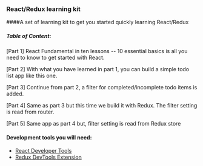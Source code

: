 

### React/Redux learning kit

####A set of learning kit to get you started quickly learning React/Redux  

##### Table of Content: 

[Part 1]
 React Fundamental in ten lessons -- 10 essential basics is all you need to know to get started with React. 
 
[Part 2] 
With what you have learned in part 1, you can build a simple todo list app like this one.  
 
[Part 3]
Continue from part 2, a filter for completed/incomplete todo items is added. 
 
[Part 4]
Same as part 3 but this time we build it with Redux.  The filter setting is read from router.
 
[Part 5] 
Same app as part 4 but, filter setting is read from Redux store

  

#### Development tools you will need: 
 * [React Developer Tools](https://chrome.google.com/webstore/detail/react-developer-tools/fmkadmapgofadopljbjfkapdkoienihi)
 * [Redux DevTools Extension](http://extension.remotedev.io/)
